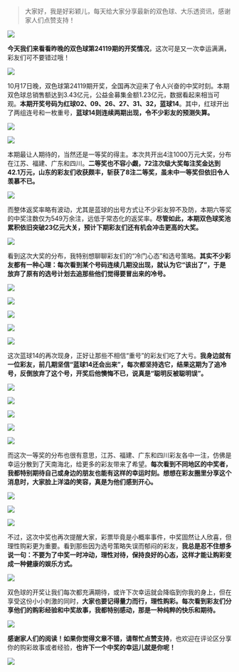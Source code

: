 > 大家好，我是好彩颖儿，每天给大家分享最新的双色球、大乐透资讯，感谢家人们点赞支持！


![](https://cdn.jsdelivr.net/gh/wangwenjie1314/PicCDN/2024-10-18/1729208009563-image.png)


**今天我们来看看昨晚的双色球第24119期的开奖情况**，这次可是又一次幸运满满，彩友们可不要错过哦！


![](https://cdn.jsdelivr.net/gh/wangwenjie1314/PicCDN/2024-10-18/1729207204851-image.png)


10月17日晚，双色球第24119期开奖，全国再次迎来了令人兴奋的中奖时刻。本期双色球总销售额达到3.43亿元，公益金募集金额1.23亿元，数据看起来相当可观。**本期开奖号码为红球02、09、26、27、31、32，蓝球14**。其中，红球开出了两组连号和一枚重号，**蓝球14则连续两期出现，令不少彩友的预测失算。**


![](https://cdn.jsdelivr.net/gh/wangwenjie1314/PicCDN/2024-10-18/1729207249892-image.png)


![](https://cdn.jsdelivr.net/gh/wangwenjie1314/PicCDN/2024-10-18/1729207334656-image.png)


本期最让人期待的，当然还是一等奖的得主。本次共开出4注1000万元大奖，分布在江苏、福建、广东和四川。**二等奖也不容小觑，72注次级大奖每注奖金达到42.1万元，山东的彩友们收获颇丰，斩获了8注二等奖，虽未中一等奖但依旧令人羡慕不已。**


![](https://cdn.jsdelivr.net/gh/wangwenjie1314/PicCDN/2024-10-18/1729207261000-image.png)


而整体返奖率略有波动，尤其是蓝球的出号方式让不少彩友猝不及防，本期六等奖的中奖注数仅为549万余注，远低于常态化的返奖率。**尽管如此，本期双色球奖池累积依旧突破23亿元大关，预计下期彩友们还有机会冲击更高的大奖。**



![](https://cdn.jsdelivr.net/gh/wangwenjie1314/PicCDN/2024-10-18/1729207417527-image.png)


看到这次大奖的分布，我特别想聊聊彩友们的“冷门心态”和选号策略。**其实不少彩友都有一种心理：每次看到某个号码连续几期没出现，就认为它“该出了”，于是放弃了原有的选号计划去追那些他们觉得要冒出来的冷号。**


![](https://cdn.jsdelivr.net/gh/wangwenjie1314/PicCDN/2024-10-18/1729207381897-image.png)


![](https://cdn.jsdelivr.net/gh/wangwenjie1314/PicCDN/2024-10-18/1729207397397-image.png)


![](https://cdn.jsdelivr.net/gh/wangwenjie1314/PicCDN/2024-10-18/1729207427189-image.png)


![](https://cdn.jsdelivr.net/gh/wangwenjie1314/PicCDN/2024-10-18/1729207441699-image.png)

![](https://cdn.jsdelivr.net/gh/wangwenjie1314/PicCDN/2024-10-18/1729207449121-image.png)

这次蓝球14的再次现身，正好让那些不相信“重号”的彩友们吃了大亏。**我身边就有一位彩友，前几期坚信“蓝球14还会出来”，每次都坚持选它，结果这期为了追冷号，反倒放弃了这个号，开奖后他懊悔不已，说真是“聪明反被聪明误”。**


![](https://cdn.jsdelivr.net/gh/wangwenjie1314/PicCDN/2024-10-18/1729207471741-image.png)

![](https://cdn.jsdelivr.net/gh/wangwenjie1314/PicCDN/2024-10-18/1729207477269-image.png)

![](https://cdn.jsdelivr.net/gh/wangwenjie1314/PicCDN/2024-10-18/1729207483907-image.png)


![](https://cdn.jsdelivr.net/gh/wangwenjie1314/PicCDN/2024-10-18/1729207492655-image.png)


![](https://cdn.jsdelivr.net/gh/wangwenjie1314/PicCDN/2024-10-18/1729207530965-image.png)



而这次一等奖的分布也很有意思，江苏、福建、广东和四川彩友各中一注，仿佛是幸运分散到了天南海北，给更多的彩友带来了希望。**每次看到不同地区的中奖者，我都特别期待自己或身边的朋友也能有这样的幸运时刻。想想在彩友圈里分享这个消息时，大家脸上洋溢的笑容，真是为他们感到开心。**

![](https://cdn.jsdelivr.net/gh/wangwenjie1314/PicCDN/2024-10-18/1729207519067-image.png)


![](https://cdn.jsdelivr.net/gh/wangwenjie1314/PicCDN/2024-10-18/1729207543850-image.png)



![](https://cdn.jsdelivr.net/gh/wangwenjie1314/PicCDN/2024-10-18/1729207506807-image.png)

不过，这次中奖也再次提醒大家，彩票毕竟是小概率事件，中奖固然让人欣喜，但理性购彩更为重要。看到那些因为选号策略失误而郁闷的彩友，**我总是忍不住想多说一句：不要为了中奖一时冲动，理性对待，保持良好的心态，这样才能让购彩变成一种健康的娱乐方式。**


![](https://cdn.jsdelivr.net/gh/wangwenjie1314/PicCDN/2024-10-18/1729207601403-image.png)


双色球的开奖让我们每次都充满期待，或许下次幸运就会降临到你我的身上，但在享受这份小小刺激的同时，**大家也要记得量力而行，理性购彩。每次看到彩友们分享他们的购彩经验和中奖故事，我都特别感动，那是一种纯粹的快乐和期待。**


![](https://cdn.jsdelivr.net/gh/wangwenjie1314/PicCDN/2024-10-18/1729207630827-image.png)


**感谢家人们的阅读！如果你觉得文章不错，请帮忙点赞支持**，也欢迎在评论区分享你的购彩故事或者经验，**也许下一个中奖的幸运儿就是你呢！** 


![](https://cdn.jsdelivr.net/gh/wangwenjie1314/PicCDN/2024-10-18/1729207685691-ComfyUI_00026_.png)

